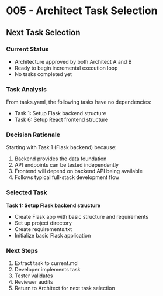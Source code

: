 # 005 - Architect Task Selection

## Next Task Selection

### Current Status
- Architecture approved by both Architect A and B
- Ready to begin incremental execution loop
- No tasks completed yet

### Task Analysis
From tasks.yaml, the following tasks have no dependencies:
- Task 1: Setup Flask backend structure
- Task 6: Setup React frontend structure

### Decision Rationale
Starting with Task 1 (Flask backend) because:
1. Backend provides the data foundation
2. API endpoints can be tested independently
3. Frontend will depend on backend API being available
4. Follows typical full-stack development flow

### Selected Task
**Task 1: Setup Flask backend structure**
- Create Flask app with basic structure and requirements
- Set up project directory
- Create requirements.txt
- Initialize basic Flask application

### Next Steps
1. Extract task to current.md
2. Developer implements task
3. Tester validates
4. Reviewer audits
5. Return to Architect for next task selection